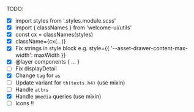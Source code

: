TODO:

- [x] import styles from '.styles.module.scss'
- [x] import { classNames } from 'welcome-ui/utils'
- [x] const cx = classNames(styles)
- [x] className={cx(…)}
- [x] Fix strings in style block e.g. style={{ '--asset-drawer-content-max-width': maxWidth }}
- [x] @layer components { … }
- [ ] Fix displayDetail
- [x] Change `tag` for `as`
- [ ] Update variant for `th(texts.h4)` (use mixin)
- [ ] Handle `attrs`
- [x] Handle `@media` queries (use mixin)
- [ ] Icons !!
